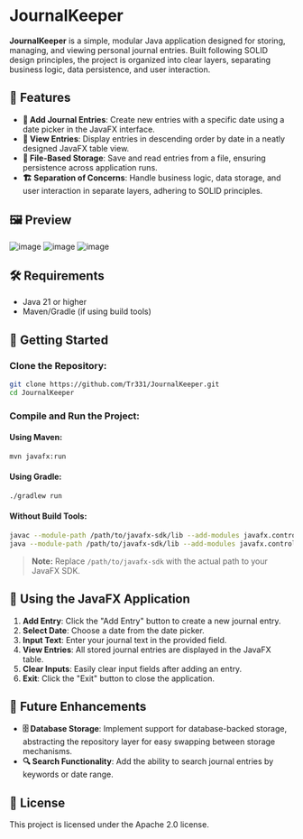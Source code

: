 # JournalKeeper

**JournalKeeper** is a simple, modular Java application designed for storing, managing, and viewing personal journal entries. Built following SOLID design principles, the project is organized into clear layers, separating business logic, data persistence, and user interaction.

## 🌟 Features

- **📝 Add Journal Entries**: Create new entries with a specific date using a date picker in the JavaFX interface.
- **👀 View Entries**: Display entries in descending order by date in a neatly designed JavaFX table view.
- **💾 File-Based Storage**: Save and read entries from a file, ensuring persistence across application runs.
- **🏗️ Separation of Concerns**: Handle business logic, data storage, and user interaction in separate layers, adhering to SOLID principles.

## 🖼️ Preview

![image](https://github.com/user-attachments/assets/8e2898dc-0ba9-4d5f-85c5-65b1a45874f5)
![image](https://github.com/user-attachments/assets/e7e59c27-2b90-4d03-bad0-54447f2dcf1f)
![image](https://github.com/user-attachments/assets/5caa99b6-335b-4c9c-a21a-298724c7377b)


## 🛠️ Requirements

- Java 21 or higher
- Maven/Gradle (if using build tools)

## 🚀 Getting Started

### Clone the Repository:

```bash
git clone https://github.com/Tr331/JournalKeeper.git
cd JournalKeeper
```

### Compile and Run the Project:

#### Using Maven:

```bash
mvn javafx:run
```

#### Using Gradle:

```bash
./gradlew run
```

#### Without Build Tools:

```bash
javac --module-path /path/to/javafx-sdk/lib --add-modules javafx.controls -d bin src/main/java/com/journalkeeper/App.java
java --module-path /path/to/javafx-sdk/lib --add-modules javafx.controls -cp bin com.journalkeeper.App
```

> **Note:** Replace `/path/to/javafx-sdk` with the actual path to your JavaFX SDK.

## 📱 Using the JavaFX Application

1. **Add Entry**: Click the "Add Entry" button to create a new journal entry.
2. **Select Date**: Choose a date from the date picker.
3. **Input Text**: Enter your journal text in the provided field.
4. **View Entries**: All stored journal entries are displayed in the JavaFX table.
5. **Clear Inputs**: Easily clear input fields after adding an entry.
6. **Exit**: Click the "Exit" button to close the application.

## 🔮 Future Enhancements

- **🗄️ Database Storage**: Implement support for database-backed storage, abstracting the repository layer for easy swapping between storage mechanisms.
- **🔍 Search Functionality**: Add the ability to search journal entries by keywords or date range.

## 📄 License

This project is licensed under the Apache 2.0 license.
